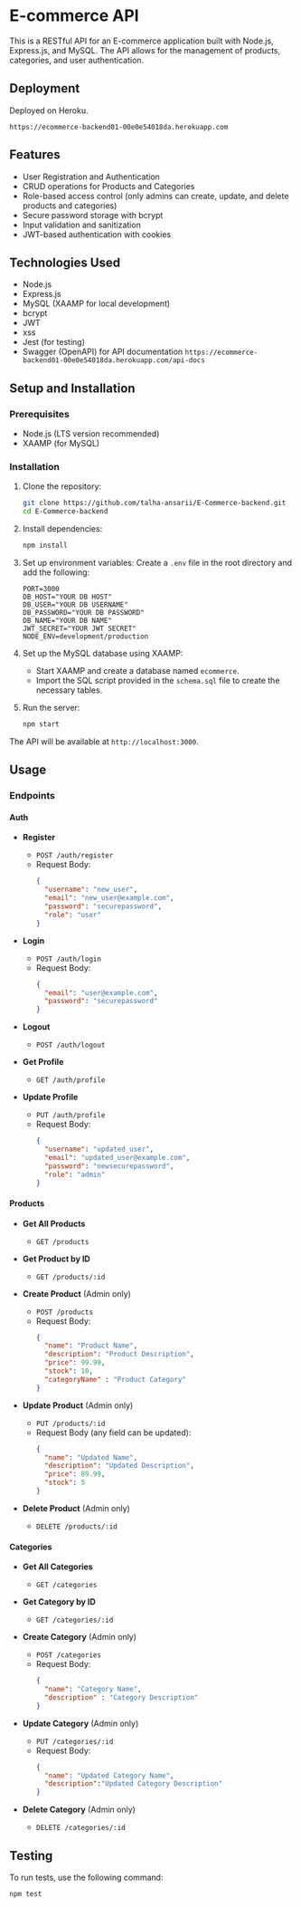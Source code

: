 # E-commerce API

This is a RESTful API for an E-commerce application built with Node.js, Express.js, and MySQL. The API allows for the management of products, categories, and user authentication.

## Deployment
 Deployed on Heroku.
 
 ```https://ecommerce-backend01-00e0e54018da.herokuapp.com ```

## Features

- User Registration and Authentication
- CRUD operations for Products and Categories
- Role-based access control (only admins can create, update, and delete products and categories)
- Secure password storage with bcrypt
- Input validation and sanitization
- JWT-based authentication with cookies

## Technologies Used

- Node.js
- Express.js
- MySQL (XAAMP for local development)
- bcrypt
- JWT
- xss
- Jest (for testing)
- Swagger (OpenAPI) for API documentation ```https://ecommerce-backend01-00e0e54018da.herokuapp.com/api-docs```

## Setup and Installation

### Prerequisites

- Node.js (LTS version recommended)
- XAAMP (for MySQL)

### Installation

1. Clone the repository:
    ```sh
    git clone https://github.com/talha-ansarii/E-Commerce-backend.git
    cd E-Commerce-backend
    ```

2. Install dependencies:
    ```sh
    npm install
    ```

3. Set up environment variables:
    Create a `.env` file in the root directory and add the following:
    ```env
    PORT=3000
    DB_HOST="YOUR DB HOST"
    DB_USER="YOUR DB USERNAME"
    DB_PASSWORD="YOUR DB PASSWORD"
    DB_NAME="YOUR DB NAME"
    JWT_SECRET="YOUR JWT SECRET"
    NODE_ENV=development/production
    ```

4. Set up the MySQL database using XAAMP:
    - Start XAAMP and create a database named `ecommerce`.
    - Import the SQL script provided in the `schema.sql` file to create the necessary tables.

5. Run the server:
    ```sh
    npm start
    ```

The API will be available at `http://localhost:3000`.

## Usage

### Endpoints

#### Auth

- **Register**
  - `POST /auth/register`
  - Request Body:
    ```json
    {
      "username": "new_user",
      "email": "new_user@example.com",
      "password": "securepassword",
      "role": "user"
    }
    ```

- **Login**
  - `POST /auth/login`
  - Request Body:
    ```json
    {
      "email": "user@example.com",
      "password": "securepassword"
    }
    ```

- **Logout**
  - `POST /auth/logout`

- **Get Profile**
  - `GET /auth/profile`

- **Update Profile**
  - `PUT /auth/profile`
  - Request Body:
    ```json
    {
      "username": "updated_user",
      "email": "updated_user@example.com",
      "password": "newsecurepassword",
      "role": "admin"
    }
    ```

#### Products

- **Get All Products**
  - `GET /products`

- **Get Product by ID**
  - `GET /products/:id`

- **Create Product** (Admin only)
  - `POST /products`
  - Request Body:
    ```json
    {
      "name": "Product Name",
      "description": "Product Description",
      "price": 99.99,
      "stock": 10,
      "categoryName" : "Product Category"
    }
    ```

- **Update Product** (Admin only)
  - `PUT /products/:id`
  - Request Body (any field can be updated):
    ```json
    {
      "name": "Updated Name",
      "description": "Updated Description",
      "price": 89.99,
      "stock": 5
    }
    ```

- **Delete Product** (Admin only)
  - `DELETE /products/:id`

#### Categories

- **Get All Categories**
  - `GET /categories`

- **Get Category by ID**
  - `GET /categories/:id`

- **Create Category** (Admin only)
  - `POST /categories`
  - Request Body:
    ```json
    {
      "name": "Category Name",
      "description" : "Category Description"
    }
    ```

- **Update Category** (Admin only)
  - `PUT /categories/:id`
  - Request Body:
    ```json
    {
      "name": "Updated Category Name",
      "description":"Updated Category Description"
    }
    ```

- **Delete Category** (Admin only)
  - `DELETE /categories/:id`

## Testing

To run tests, use the following command:
```sh
npm test
